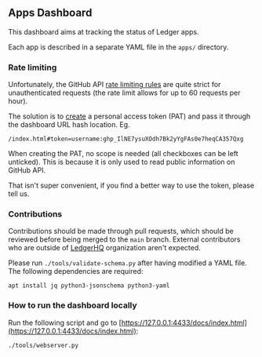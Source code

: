 ## Apps Dashboard

This dashboard aims at tracking the status of Ledger apps.

Each app is described in a separate YAML file in the `apps/` directory.


### Rate limiting

Unfortunately, the GitHub API
[rate limiting rules](https://docs.github.com/en/rest/overview/resources-in-the-rest-api#rate-limiting)
are quite strict for unauthenticated requests (the rate limit allows for up to
60 requests per hour).

The solution is to
[create](https://docs.github.com/en/github/authenticating-to-github/keeping-your-account-and-data-secure/creating-a-personal-access-token)
a personal access token (PAT) and pass it through the dashboard URL hash
location. Eg.

```
/index.html#token=username:ghp_IlNE7ysuXOdh7Bk2yYgFAs0e7heqCA357Qxg
```

When creating the PAT, no scope is needed (all checkboxes can be left unticked).
This is because it is only used to read public information on GitHub API.

That isn't super convenient, if you find a better way to use the token, please
tell us.


### Contributions

Contributions should be made through pull requests, which should be reviewed
before being merged to the `main` branch. External contributors who are outside
of [LedgerHQ](https://github.com/LedgerHQ/) organization aren't expected.

Please run `./tools/validate-schema.py` after having modified a YAML file. The
following dependencies are required:

```shell
apt install jq python3-jsonschema python3-yaml
```


### How to run the dashboard locally

Run the following script and go to
[https://127.0.0.1:4433/docs/index.html](https://127.0.0.1:4433/docs/index.html):

```shell
./tools/webserver.py
```
